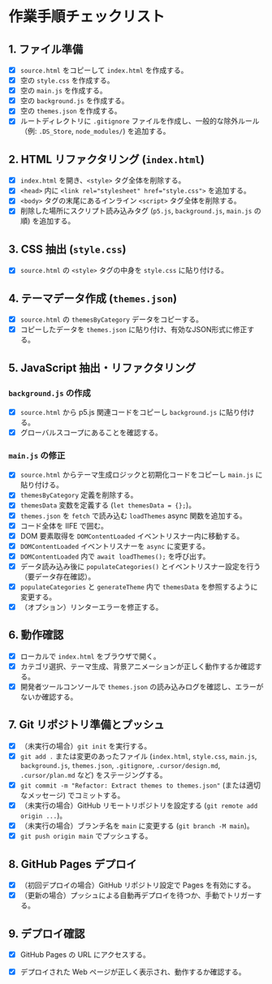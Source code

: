 # 作業手順チェックリスト

## 1. ファイル準備
- [x] `source.html` をコピーして `index.html` を作成する。
- [x] 空の `style.css` を作成する。
- [x] 空の `main.js` を作成する。
- [x] 空の `background.js` を作成する。
- [x] 空の `themes.json` を作成する。
- [x] ルートディレクトリに `.gitignore` ファイルを作成し、一般的な除外ルール（例: `.DS_Store`, `node_modules/`) を追加する。

## 2. HTML リファクタリング (`index.html`)
- [x] `index.html` を開き、`<style>` タグ全体を削除する。
- [x] `<head>` 内に `<link rel="stylesheet" href="style.css">` を追加する。
- [x] `<body>` タグの末尾にあるインライン `<script>` タグ全体を削除する。
- [x] 削除した場所にスクリプト読み込みタグ (`p5.js`, `background.js`, `main.js` の順) を追加する。

## 3. CSS 抽出 (`style.css`)
- [x] `source.html` の `<style>` タグの中身を `style.css` に貼り付ける。

## 4. テーマデータ作成 (`themes.json`)
- [x] `source.html` の `themesByCategory` データをコピーする。
- [x] コピーしたデータを `themes.json` に貼り付け、有効なJSON形式に修正する。

## 5. JavaScript 抽出・リファクタリング

### `background.js` の作成
- [x] `source.html` から p5.js 関連コードをコピーし `background.js` に貼り付ける。
- [x] グローバルスコープにあることを確認する。

### `main.js` の修正
- [x] `source.html` からテーマ生成ロジックと初期化コードをコピーし `main.js` に貼り付ける。
- [x] `themesByCategory` 定義を削除する。
- [x] `themesData` 変数を定義する (`let themesData = {};`)。
- [x] `themes.json` を `fetch` で読み込む `loadThemes` async 関数を追加する。
- [x] コード全体を IIFE で囲む。
- [x] DOM 要素取得を `DOMContentLoaded` イベントリスナー内に移動する。
- [x] `DOMContentLoaded` イベントリスナーを `async` に変更する。
- [x] `DOMContentLoaded` 内で `await loadThemes();` を呼び出す。
- [x] データ読み込み後に `populateCategories()` とイベントリスナー設定を行う（要データ存在確認）。
- [x] `populateCategories` と `generateTheme` 内で `themesData` を参照するように変更する。
- [x] （オプション）リンターエラーを修正する。

## 6. 動作確認
- [x] ローカルで `index.html` をブラウザで開く。
- [x] カテゴリ選択、テーマ生成、背景アニメーションが正しく動作するか確認する。
- [x] 開発者ツールコンソールで `themes.json` の読み込みログを確認し、エラーがないか確認する。

## 7. Git リポジトリ準備とプッシュ
- [x] （未実行の場合）`git init` を実行する。
- [x] `git add .` または変更のあったファイル (`index.html`, `style.css`, `main.js`, `background.js`, `themes.json`, `.gitignore`, `.cursor/design.md`, `.cursor/plan.md` など) をステージングする。
- [x] `git commit -m "Refactor: Extract themes to themes.json"` (または適切なメッセージ) でコミットする。
- [x] （未実行の場合）GitHub リモートリポジトリを設定する (`git remote add origin ...`)。
- [x] （未実行の場合）ブランチ名を `main` に変更する (`git branch -M main`)。
- [x] `git push origin main` でプッシュする。

## 8. GitHub Pages デプロイ
- [x] （初回デプロイの場合）GitHub リポジトリ設定で Pages を有効にする。
- [x] （更新の場合）プッシュによる自動再デプロイを待つか、手動でトリガーする。

## 9. デプロイ確認
- [x] GitHub Pages の URL にアクセスする。
- [x] デプロイされた Web ページが正しく表示され、動作するか確認する。

